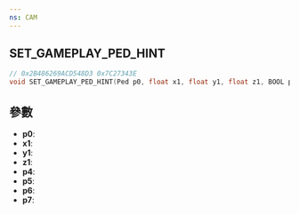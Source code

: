 ```yaml
---
ns: CAM
---
```

## SET_GAMEPLAY_PED_HINT

```c
// 0x2B486269ACD548D3 0x7C27343E
void SET_GAMEPLAY_PED_HINT(Ped p0, float x1, float y1, float z1, BOOL p4, Any p5, Any p6, Any p7);
```


## 參數
* **p0**: 
* **x1**: 
* **y1**: 
* **z1**: 
* **p4**: 
* **p5**: 
* **p6**: 
* **p7**: 


